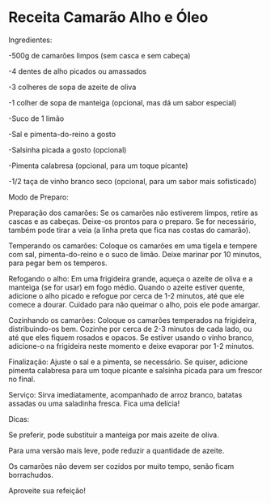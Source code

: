 # Receita Camarão Alho e Óleo

Ingredientes:

-500g de camarões limpos (sem casca e sem cabeça)

-4 dentes de alho picados ou amassados

-3 colheres de sopa de azeite de oliva

-1 colher de sopa de manteiga (opcional, mas dá um sabor especial)

-Suco de 1 limão

-Sal e pimenta-do-reino a gosto

-Salsinha picada a gosto (opcional)

-Pimenta calabresa (opcional, para um toque picante)

-1/2 taça de vinho branco seco (opcional, para um sabor mais sofisticado)

Modo de Preparo:

Preparação dos camarões: Se os camarões não estiverem limpos, retire as cascas e as cabeças. Deixe-os prontos para o preparo. Se for necessário, também pode tirar a veia (a linha preta que fica nas costas do camarão).

Temperando os camarões: Coloque os camarões em uma tigela e tempere com sal, pimenta-do-reino e o suco de limão. Deixe marinar por 10 minutos, para pegar bem os temperos.

Refogando o alho: Em uma frigideira grande, aqueça o azeite de oliva e a manteiga (se for usar) em fogo médio. Quando o azeite estiver quente, adicione o alho picado e refogue por cerca de 1-2 minutos, até que ele comece a dourar. Cuidado para não queimar o alho, pois ele pode amargar.

Cozinhando os camarões: Coloque os camarões temperados na frigideira, distribuindo-os bem. Cozinhe por cerca de 2-3 minutos de cada lado, ou até que eles fiquem rosados e opacos. Se estiver usando o vinho branco, adicione-o na frigideira neste momento e deixe evaporar por 1-2 minutos.

Finalização: Ajuste o sal e a pimenta, se necessário. Se quiser, adicione pimenta calabresa para um toque picante e salsinha picada para um frescor no final.

Serviço: Sirva imediatamente, acompanhado de arroz branco, batatas assadas ou uma saladinha fresca. Fica uma delícia!

Dicas:

Se preferir, pode substituir a manteiga por mais azeite de oliva.

Para uma versão mais leve, pode reduzir a quantidade de azeite.

Os camarões não devem ser cozidos por muito tempo, senão ficam borrachudos.

Aproveite sua refeição!